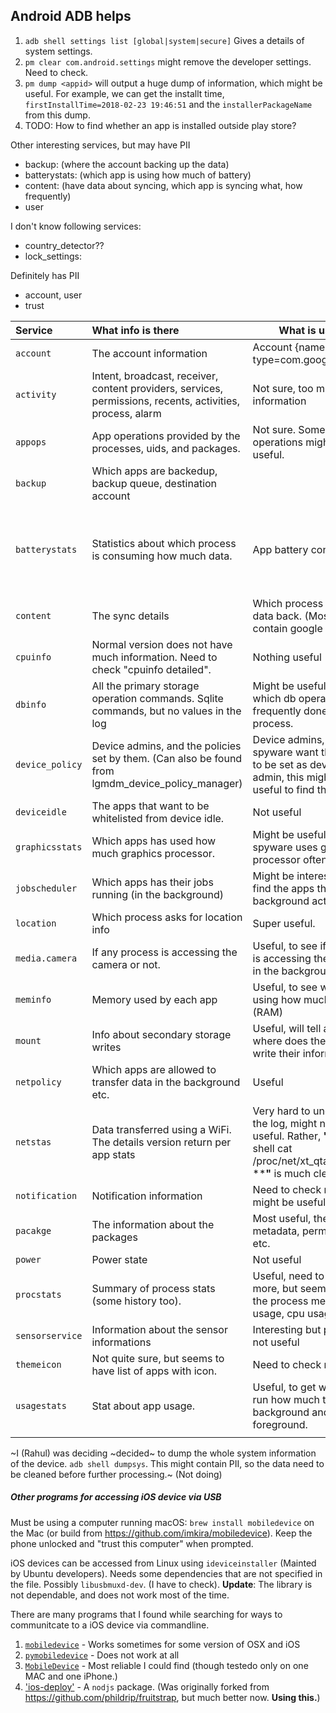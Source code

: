 ## Android ADB helps
1. `adb shell settings list [global|system|secure]` Gives a details of system settings.
2. `pm clear com.android.settings` might remove the developer settings. Need to check.
3. `pm dump <appid>` will output a huge dump of information, which might be useful. For example, we can get the installt time,
   `firstInstallTime=2018-02-23 19:46:51` and the `installerPackageName` from this dump.
4. TODO: How to find whether an app is installed outside play store?


Other interesting services, but may have PII
* backup: (where the account backing up the data)
* batterystats: (which app is using how much of battery)
* content: (have data about syncing, which app is syncing what, how frequently)
* user

I don't know following services:
* country_detector??
* lock_settings:

Definitely has PII
* account, user
* trust

| Service | What info is there |  What is useful|  PII |
|:--------|:-------------------|----------------|----------|
| `account` | The account information | Account {name=\<email\>, type=com.google} | Email, name |
| `activity` | Intent, broadcast, receiver, content providers, services, permissions, recents, activities, process, alarm | Not sure, too much information | Probably none |
| `appops` | App operations provided by the processes, uids, and packages. | Not sure. Some app operations might be useful. | No |
| `backup` | Which apps are backedup, backup queue, destination account |   | Email, account |
| `batterystats` | Statistics about which process is consuming how much data. | App battery consumption | Email (some line contain email of the main account holder) |
| `content` | The sync details | Which process is syncing data back. (Mostly this contain google apps). | Email, and account information |
| `cpuinfo` | Normal version does not have much information. Need to check &quot;cpuinfo detailed&quot;. | Nothing useful | None |
| `dbinfo` | All the primary storage operation commands. Sqlite commands, but no values in the log | Might be useful to know which db operations are frequently done by a process. | Possibly none |
| `device_policy` | Device admins, and the policies set by them. (Can also be found from lgmdm\_device\_policy\_manager) | Device admins, often spyware want themselves to be set as device admin, this might be useful to find them. | None |
| `deviceidle` | The apps that want to be whitelisted from device idle. | Not useful | None |
| `graphicsstats` | Which apps has used how much graphics processor. | Might be useful to find if spyware uses graphics processor often or not. | None |
| `jobscheduler` | Which apps has their jobs running (in the background) | Might be interesting to find the apps that have background activity. | None |
| `location` | Which process asks for location info | Super useful. | none |
| `media.camera` | If any process is accessing the camera or not. | Useful, to see if any app is accessing the camera in the background? | None |
| `meminfo` | Memory used by each app | Useful, to see which app using how much memory (RAM) | None |
| `mount` | Info about secondary storage writes | Useful, will tell about where does the spyware write their information. | None |
| `netpolicy` | Which apps are allowed to transfer data in the background etc. | Useful | None |
| `netstas` | Data transferred using a WiFi. The details version return per app stats | Very hard to understand the log, might not be useful. Rather, **&quot;**** adb shell cat /proc/net/xt\_qtaguid/stats ****&quot;** is much cleaner. | None |
| `notification` | Notification information | Need to check more, but might be useful | None |
| `pacakge` | The information about the packages | Most useful, the package metadata, permissions , etc. | None |
| `power` | Power state | Not useful |   |
| `procstats` | Summary of process stats (some history too). | Useful, need to look more, but seem to have the process memory usage, cpu usage, etc. | None |
| `sensorservice` | Information about the sensor informations | Interesting but probably not useful | none |
| `themeicon` | Not quite sure, but seems to have list of apps with icon. | Need to check more | none |
| `usagestats` | Stat about app usage. | Useful, to get which app run how much time in the background and foreground. | none |
|   |   |   |   |

~I (Rahul) was deciding ~decided~ to dump the whole system information of the device. `adb
shell dumpsys`. This might contain PII, so the data need to be cleaned before
further processing.~ (Not doing)

##### Other programs for accessing iOS device via USB

Must be using a computer running macOS:
`brew install mobiledevice` on the Mac (or build from
https://github.com/imkira/mobiledevice).
Keep the phone unlocked and "trust this computer" when prompted.

iOS devices can be accessed from Linux using `ideviceinstaller` (Mainted by
Ubuntu developers).  Needs some dependencies that are not specified in the
file. Possibly `libusbmuxd-dev`. (I have to check). **Update**: The library is
not dependable, and does not work most of the time.

There are many programs that I found while searching for ways to
communitcate to a iOS device via commandline.
1. [`mobiledevice`](https://github.com/imkira/mobiledevice) - Works sometimes for some version of OSX and iOS
2. [`pymobiledevice`](https://github.com/iOSForensics/pymobiledevice/) - Does not work at all
3. [`MobileDevice`](https://github.com/mountainstorm/MobileDevice/) - Most reliable I could find (though testedo only on one MAC and one iPhone.)
4. ['ios-deploy'](https://github.com/AtomicGameEngine/ios-deploy) -
A `nodjs` package. (Was originally forked from https://github.com/phildrip/fruitstrap,
but much better now. **Using this.**)
